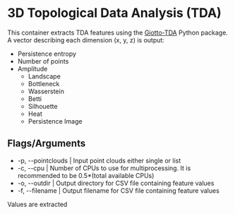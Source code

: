 # 3D Topological Data Analysis (TDA)
This container extracts TDA features using the [Giotto-TDA](https://giotto-ai.github.io/gtda-docs/0.5.1/index.html) Python package. A vector describing each dimension (x, y, z) is output:
* Persistence entropy
* Number of points 
* Amplitude
  * Landscape
  * Bottleneck
  * Wasserstein 
  * Betti 
  * Silhouette
  * Heat
  * Persistence Image

## Flags/Arguments 

* -p, --pointclouds | Input point clouds either single or list
* -c, --cpu | Number of CPUs to use for multiprocessing. It is recommended to be 0.5*(total available CPUs)
* -o, --outdir | Output directory for CSV file containing feature values
* -f, --filename | Output filename for CSV file containing feature values

Values are extracted 

